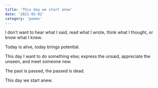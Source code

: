 ```yaml
---
title: 'This day we start anew'
date: '2021-01-02'
category: 'poems'
---
```


I don't want to hear what I said, read what I wrote, think what I thought, or know what I knew.

Today is alive, today brings potential.

This day I want to do something else; express the unsaid, appreciate the unseen, and meet someone new.

The past is passed, the passed is dead.

This day we start anew.
